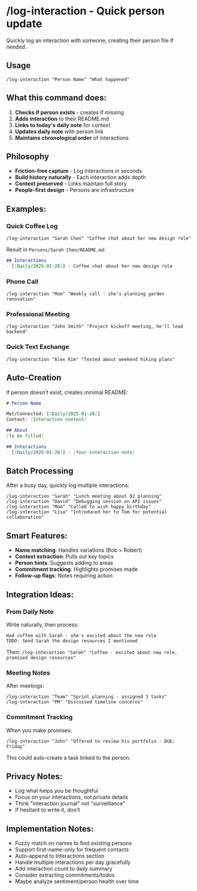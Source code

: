 # /log-interaction - Quick person update

Quickly log an interaction with someone, creating their person file if needed.

## Usage
```
/log-interaction "Person Name" "What happened"
```

## What this command does:

1. **Checks if person exists** - creates if missing
2. **Adds interaction** to their README.md
3. **Links to today's daily note** for context
4. **Updates daily note** with person link
5. **Maintains chronological order** of interactions

## Philosophy
- **Friction-free capture** - Log interactions in seconds
- **Build history naturally** - Each interaction adds depth
- **Context preserved** - Links maintain full story
- **People-first design** - Persons are infrastructure

## Examples:

### Quick Coffee Log
```
/log-interaction "Sarah Chen" "Coffee chat about her new design role"
```
Result in `Persons/Sarah Chen/README.md`:
```markdown
## Interactions
- [[Daily/2025-01-28]] - Coffee chat about her new design role
```

### Phone Call
```
/log-interaction "Mom" "Weekly call - she's planning garden renovation"  
```

### Professional Meeting
```
/log-interaction "John Smith" "Project kickoff meeting, he'll lead backend"
```

### Quick Text Exchange
```
/log-interaction "Alex Kim" "Texted about weekend hiking plans"
```

## Auto-Creation

If person doesn't exist, creates minimal README:
```markdown
# Person Name

Met/Connected: [[Daily/2025-01-28]]
Context: [Interaction context]

## About
[To be filled]

## Interactions
- [[Daily/2025-01-28]] - [Your interaction note]
```

## Batch Processing

After a busy day, quickly log multiple interactions:
```
/log-interaction "Sarah" "Lunch meeting about Q2 planning"
/log-interaction "David" "Debugging session on API issues"  
/log-interaction "Mom" "Called to wish happy birthday"
/log-interaction "Lisa" "Introduced her to Tom for potential collaboration"
```

## Smart Features:

- **Name matching**: Handles variations (Bob = Robert)
- **Context extraction**: Pulls out key topics
- **Person hints**: Suggests adding to areas
- **Commitment tracking**: Highlights promises made
- **Follow-up flags**: Notes requiring action

## Integration Ideas:

### From Daily Note
Write naturally, then process:
```
Had coffee with Sarah - she's excited about the new role
TODO: Send Sarah the design resources I mentioned
```
Then: `/log-interaction "Sarah" "Coffee - excited about new role, promised design resources"`

### Meeting Notes
After meetings:
```
/log-interaction "Team" "Sprint planning - assigned 3 tasks"
/log-interaction "PM" "Discussed timeline concerns"
```

### Commitment Tracking
When you make promises:
```
/log-interaction "John" "Offered to review his portfolio - DUE: Friday"
```
This could auto-create a task linked to the person.

## Privacy Notes:

- Log what helps you be thoughtful
- Focus on your interactions, not private details
- Think "interaction journal" not "surveillance"
- If hesitant to write it, don't

## Implementation Notes:

- Fuzzy match on names to find existing persons
- Support first-name-only for frequent contacts
- Auto-append to Interactions section
- Handle multiple interactions per day gracefully
- Add interaction count to daily summary
- Consider extracting commitments/todos
- Maybe analyze sentiment/person health over time